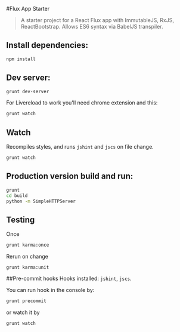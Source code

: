 #Flux App Starter
> A starter project for a React Flux app with ImmutableJS, RxJS, ReactBootstrap.
> Allows ES6 syntax via BabelJS transpiler.

## Install dependencies:
```bash
npm install
```

## Dev server:
```bash
grunt dev-server
```

For Livereload to work you'll need chrome extension and this:
```bash
grunt watch
```

## Watch
Recompiles styles, and runs `jshint` and `jscs` on file change.
```bash
grunt watch
```

## Production version build and run:
```bash
grunt
cd build
python -m SimpleHTTPServer
```

## Testing
Once
```bash
grunt karma:once
```

Rerun on change
```
grunt karma:unit
```

##Pre-commit hooks
Hooks installed: `jshint`, `jscs`.

You can run hook in the console by:
```bash
grunt precommit
```
or watch it by
```bash
grunt watch
```


